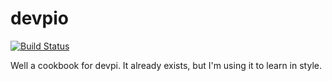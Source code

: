 # devpio
[![Build Status](https://travis-ci.org/edupo/chef.cb.devpi.svg?branch=master)](https://travis-ci.org/edupo/chef.cb.devpi)

Well a cookbook for devpi. It already exists, but I'm using it to learn in style.
